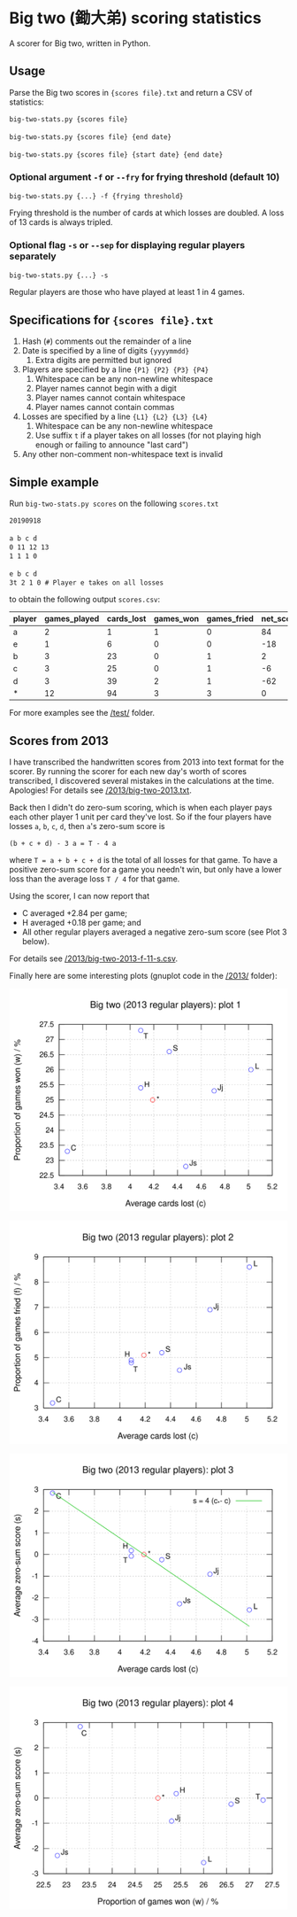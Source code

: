 # Big two (鋤大弟) scoring statistics

A scorer for Big two, written in Python.

## Usage

Parse the Big two scores in `{scores file}.txt` and return a CSV of statistics:

    big-two-stats.py {scores file}

    big-two-stats.py {scores file} {end date}

    big-two-stats.py {scores file} {start date} {end date}

### Optional argument `-f` or `--fry` for frying threshold (default 10)

    big-two-stats.py {...} -f {frying threshold}

Frying threshold is the number of cards at which losses are doubled.
A loss of 13 cards is always tripled.

### Optional flag `-s` or `--sep` for displaying regular players separately

    big-two-stats.py {...} -s

Regular players are those who have played at least 1 in 4 games.

## Specifications for `{scores file}.txt`

1. Hash (`#`) comments out the remainder of a line
2. Date is specified by a line of digits `{yyyymmdd}`
   1. Extra digits are permitted but ignored
3. Players are specified by a line `{P1} {P2} {P3} {P4}`
   1. Whitespace can be any non-newline whitespace
   2. Player names cannot begin with a digit
   3. Player names cannot contain whitespace
   4. Player names cannot contain commas
4. Losses are specified by a line `{L1} {L2} {L3} {L4}`
   1. Whitespace can be any non-newline whitespace
   2. Use suffix `t` if a player takes on all losses
      (for not playing high enough or failing to announce "last card")
5. Any other non-comment non-whitespace text is invalid

## Simple example

Run `big-two-stats.py scores` on the following `scores.txt`

    20190918

    a b c d
    0 11 12 13
    1 1 1 0

    e b c d
    3t 2 1 0 # Player e takes on all losses

to obtain the following output `scores.csv`:

| player | games_played | cards_lost | games_won | games_fried | net_score | cards_lost_avg | games_won_pc | games_fried_pc | net_score_avg |
| --- | --- | --- | --- | --- | --- | --- | --- | --- | --- |
| a | 2 | 1 | 1 | 0 | 84 | 0.5 | 50.0 | 0.0 | 42.0 |
| e | 1 | 6 | 0 | 0 | -18 | 6.0 | 0.0 | 0.0 | -18.0 |
| b | 3 | 23 | 0 | 1 | 2 | 7.67 | 0.0 | 33.3 | 0.67 |
| c | 3 | 25 | 0 | 1 | -6 | 8.33 | 0.0 | 33.3 | -2.0 |
| d | 3 | 39 | 2 | 1 | -62 | 13.0 | 66.7 | 33.3 | -20.67 |
| * | 12 | 94 | 3 | 3 | 0 | 7.83 | 25.0 | 25.0 | 0.0 |

For more examples see the [/test/](test/) folder.

## Scores from 2013

I have transcribed the handwritten scores from 2013 into text format
for the scorer.
By running the scorer for each new day's worth of scores transcribed,
I discovered several mistakes in the calculations at the time. Apologies!
For details see [/2013/big-two-2013.txt](2013/big-two-2013.txt).

Back then I didn't do zero-sum scoring,
which is when each player pays each other player 1 unit per card they've lost.
So if the four players have losses `a`, `b`, `c`, `d`, then
`a`'s zero-sum score is

    (b + c + d) - 3 a = T - 4 a

where `T = a + b + c + d` is the total of all losses for that game.
To have a positive zero-sum score for a game you needn't win,
but only have a lower loss than the average loss `T / 4` for that game.

Using the scorer, I can now report that
* C averaged +2.84 per game;
* H averaged +0.18 per game; and
* All other regular players averaged a negative zero-sum score
  (see Plot&nbsp;3 below).

For details see [/2013/big-two-2013-f-11-s.csv](2013/big-two-2013-f-11-s.csv).

Finally here are some interesting plots
(gnuplot code in the [/2013/](2013/) folder):

![cards_lost_avg VS games_won_pc](2013/cards_lost_avg-games_won_pc.svg)

![cards_lost_avg VS games_fried_pc](2013/cards_lost_avg-games_fried_pc.svg)

![cards_lost_avg VS net_score_avg](2013/cards_lost_avg-net_score_avg.svg)

![games_won_pc VS net_score_avg](2013/games_won_pc-net_score_avg.svg)
